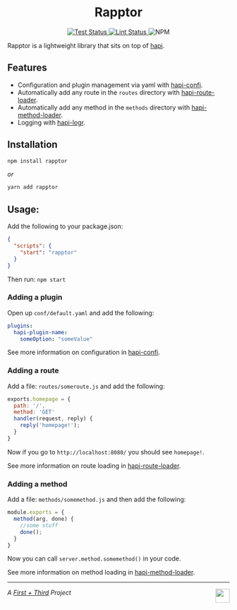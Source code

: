 <h1 align="center">Rapptor</h1>

<p align="center">
  <a href="https://github.com/firstandthird/rapptor/actions">
    <img src="https://img.shields.io/github/workflow/status/firstandthird/rapptor/Test/main?label=Tests&style=for-the-badge" alt="Test Status"/>
  </a>
  <a href="https://github.com/firstandthird/rapptor/actions">
    <img src="https://img.shields.io/github/workflow/status/firstandthird/rapptor/Lint/main?label=Lint&style=for-the-badge" alt="Lint Status"/>
  </a>
  <img src="https://img.shields.io/npm/v/rapptor.svg?label=npm&style=for-the-badge" alt="NPM" />
</p>

Rapptor is a lightweight library that sits on top of [hapi](http://hapijs.com).

## Features

* Configuration and plugin management via yaml with [hapi-confi](https://github.com/firstandthird/hapi-confi).
* Automatically add any route in the `routes` directory with [hapi-route-loader](https://github.com/firstandthird/hapi-route-loader).
* Automatically add any method in the `methods` directory with [hapi-method-loader](https://github.com/firstandthird/hapi-method-loader).
* Logging with [hapi-logr](https://github.com/firstandthird/hapi-logr).

## Installation

```sh
npm install rapptor
```

_or_

```sh
yarn add rapptor
```

## Usage:

Add the following to your package.json:

```json
{
  "scripts": {
    "start": "rapptor"
  }
}
```

Then run: `npm start`

### Adding a plugin

Open up `conf/default.yaml` and add the following:

```yaml
plugins:
  hapi-plugin-name:
    someOption: "someValue"
```

See more information on configuration in [hapi-confi](https://github.com/firstandthird/hapi-confi).

### Adding a route

Add a file: `routes/someroute.js` and add the following:

```javascript
exports.homepage = {
  path: '/',
  method: 'GET'
  handler(request, reply) {
    reply('homepage!');
  }
}
```

Now if you go to `http://localhost:8080/` you should see `homepage!`.

See more information on route loading in [hapi-route-loader](https://github.com/firstandthird/hapi-route-loader).

### Adding a method

Add a file: `methods/somemethod.js` and then add the following:

```javascript
module.exports = {
  method(arg, done) {
    //some stuff
    done();
  }
}
```

Now you can call `server.method.somemethod()` in your code.

See more information on method loading in [hapi-method-loader](https://github.com/firstandthird/hapi-method-loader).


---

<a href="https://firstandthird.com"><img src="https://firstandthird.com/_static/ui/images/safari-pinned-tab-62813db097.svg" height="32" width="32" align="right"></a>

_A [First + Third](https://firstandthird.com) Project_
